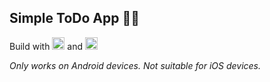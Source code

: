 ## Simple ToDo App ✍🏻

Build with [<img src="https://reactnative.dev/img/header_logo.svg" width="20">](https://reactnative.dev/) and [<img src="https://raw.githubusercontent.com/expo/expo/main/.github/resources/banner.png" width="20">](https://docs.expo.dev/)

*Only works on Android devices. Not suitable for iOS devices.*
